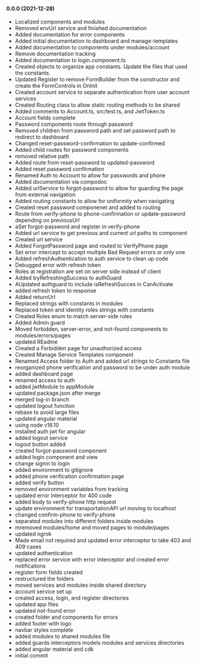 #### 0.0.0 (2021-12-28)

- Localized components and modules
- Removed envUrl service and finished documentation
- Added documentation for error components
- Added initial documentation to dashboard and manage-templates
- Added documentation to components under modules/account
- Remove documentation tracking
- Added documentation to login.component.ts
- Created objects to organize app constants. Update the files that used the constants.
- Updated Register to remove FormBuilder from the constructor and create the FormControls in OnInit
- Created account service to separate authentication from user account services
- Created Routing class to allow static routing methods to be shared
- Added comments to Account.ts, src/test.ts, and JwtToken.ts
- Account fields complete
- Password components route through password
- Removed children from password path and set password path to redirect to dashboard
- Changed reset-password-confirmation to update-confirmed
- Added child routes for password components
- removed relative path
- Added route from reset-password to updated-password
- Added reset password confirmation
- Renamed Auth to Account to allow for passwords and phone
- Added documentation via compodoc
- Added urlService to forgot-password to allow for guarding the page from external navigation
- Added routing constants to allow for uniformity when navigating
- Created reset password componenet and added to routing
- Route from verify-phone to phone-confirmation or update-password depending on previousUrl
- aSet forgot-password and register in verify-phone
- Added url service to get previous and current url paths to component
- Created url service
- Added ForgotPassword page and routed to VerifyPhone page
- Set error intercept to accept multiple Bad Request errors or only one
- Added refreshAuthentication to auth service to clean up code
- Debugged error with refresh token
- Roles at registration are set on server side instead of client
- Added tryRefreshingSuccess to authGuard
- AUpdated authguard to include isRefreshSucces in CanActivate
- added refresh token to response
- Added returnUrl
- Replaced strings with constants in modules
- Replaced token and identity roles strings with constants
- Created Roles enum to match server-side roles
- Added Admin guard
- Moved forbidden, server-error, and not-found components to modules/errors/pages
- updated REadme
- Created a Forbidden page for unauthorized access
- Created Manage Service Templates component
- Renamed Access folder to Auth and added url strings to Constants file
- reorganized phone verification and password to be under auth module
- added dashboard page
- renamed access to auth
- added jwtModule to appModule
- updated package.json after merge
- merged log-in branch
- updated logout function
- rebase to avoid large files
- updated angular material
- using node v16.10
- installed auth jwt for angular
- added logout service
- logout button added
- created forgot-password component
- added login component and view
- change signin to login
- added environment to gitignore
- added phone verification confirmation page
- added verify button
- removed environment variables from tracking
- updated error interceptor for 400 code
- added body to verify-phone http request
- update environment for transportationAPI url moving to localhost
- changed confirm-phone to verify-phone
- separated modules into different folders inside modules
- mremoved modules/home and moved pages to module/pages
- updated ngrok
- Made email not required and updated error interceptor to take 403 and 409 cases
- updated authentication
- replaced error service with error interceptor and created error notificaitons
- register form fields created
- restructured the folders
- moved services and modules inside shared directory
- account service set up
- created access, login, and register directories
- updated app files
- updated not-found error
- created folder and components for errors
- added footer with logo
- navbar styles complete
- added modules to shared modules file
- added guards interceptors models modules and services directories
- added angular material and cdk
- initial commit
